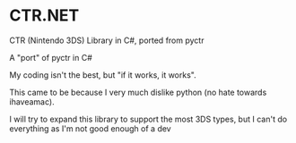 # CTR.NET
CTR (Nintendo 3DS) Library in C#, ported from pyctr

A "port" of pyctr in C#

My coding isn't the best, but "if it works, it works".

This came to be because I very much dislike python (no hate towards ihaveamac).

I will try to expand this library to support the most 3DS types, but I can't do everything as I'm not good enough of a dev